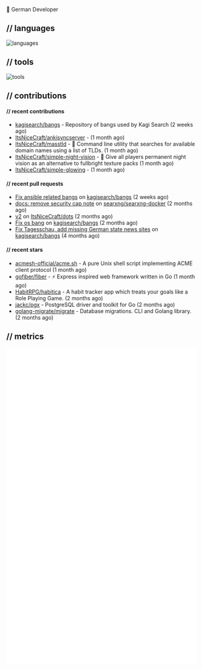 👋 German Developer

## // languages
![languages](https://skillicons.dev/icons?i=py,go,bash)

## // tools

![tools](https://skillicons.dev/icons?i=androidstudio,arch,aws,azure,cloudflare,discord,docker,figma,fediverse,gcp,git,github,githubactions,gitlab,grafana,idea,jenkins,linux,mastodon,mongodb,nodejs,prometheus,raspberrypi,selenium,svg,twitter,workers,vercel,visualstudio,vscode)

## // contributions

#### // recent contributions

- [kagisearch/bangs](https://github.com/kagisearch/bangs) - Repository of bangs used by Kagi Search (2 weeks ago)
- [ItsNiceCraft/ankisyncserver](https://github.com/ItsNiceCraft/ankisyncserver) -  (1 month ago)
- [ItsNiceCraft/masstld](https://github.com/ItsNiceCraft/masstld) - 🧭 Command line utility that searches for available domain names using a list of TLDs. (1 month ago)
- [ItsNiceCraft/simple-night-vision](https://github.com/ItsNiceCraft/simple-night-vision) - 🔦 Give all players permanent night vision as an alternative to fullbright texture packs (1 month ago)
- [ItsNiceCraft/simple-glowing](https://github.com/ItsNiceCraft/simple-glowing) -  (1 month ago)

#### // recent pull requests

- [Fix ansible related bangs](https://github.com/kagisearch/bangs/pull/253) on [kagisearch/bangs](https://github.com/kagisearch/bangs) (2 weeks ago)
- [docs: remove security cap note](https://github.com/searxng/searxng-docker/pull/398) on [searxng/searxng-docker](https://github.com/searxng/searxng-docker) (2 months ago)
- [v2](https://github.com/ItsNiceCraft/dots/pull/1) on [ItsNiceCraft/dots](https://github.com/ItsNiceCraft/dots) (2 months ago)
- [Fix os bang](https://github.com/kagisearch/bangs/pull/232) on [kagisearch/bangs](https://github.com/kagisearch/bangs) (2 months ago)
- [Fix Tagesschau, add missing German state news sites](https://github.com/kagisearch/bangs/pull/198) on [kagisearch/bangs](https://github.com/kagisearch/bangs) (4 months ago)

#### // recent stars

- [acmesh-official/acme.sh](https://github.com/acmesh-official/acme.sh) - A pure Unix shell script implementing ACME client protocol (1 month ago)
- [gofiber/fiber](https://github.com/gofiber/fiber) - ⚡️ Express inspired web framework written in Go (1 month ago)
- [HabitRPG/habitica](https://github.com/HabitRPG/habitica) - A habit tracker app which treats your goals like a Role Playing Game. (2 months ago)
- [jackc/pgx](https://github.com/jackc/pgx) - PostgreSQL driver and toolkit for Go (2 months ago)
- [golang-migrate/migrate](https://github.com/golang-migrate/migrate) - Database migrations. CLI and Golang library. (2 months ago)

## // metrics

![metrics](/github-metrics.svg)